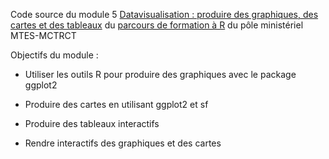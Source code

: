 Code source du module 5 [Datavisualisation : produire des graphiques, des cartes et des tableaux](https://mtes-mct.github.io/parcours_r_module_datavisualisation/) du [parcours de formation à R](https://mtes-mct.github.io/parcours-r/) du pôle ministériel MTES-MCTRCT

Objectifs du module : 


-  Utiliser les outils R pour produire des graphiques avec le package ggplot2

- Produire des cartes en utilisant ggplot2 et sf

- Produire des tableaux interactifs

- Rendre interactifs des graphiques et des cartes
